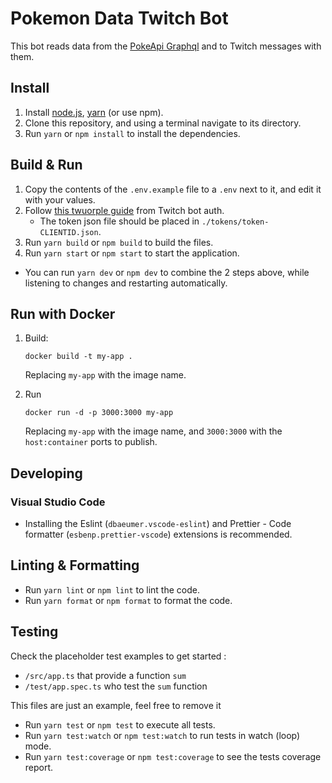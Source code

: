 # Pokemon Data Twitch Bot

This bot reads data from the [PokeApi Graphql](https://pokeapi.co/docs/graphql) and to Twitch messages with them.

## Install

1. Install [node.js](https://nodejs.org/en/download/), [yarn](https://yarnpkg.com/getting-started/install) (or use npm).
2. Clone this repository, and using a terminal navigate to its directory.
3. Run `yarn` or `npm install` to install the dependencies.

## Build & Run

1. Copy the contents of the `.env.example` file to a `.env` next to it, and edit it with your values.
2. Follow [this twuorple guide](https://twurple.js.org/docs/examples/chat/basic-bot.html) from Twitch bot auth.
   - The token json file should be placed in `./tokens/token-CLIENTID.json`.
3. Run `yarn build` or `npm build` to build the files.
4. Run `yarn start` or `npm start` to start the application.

-   You can run `yarn dev` or `npm dev` to combine the 2 steps above, while listening to changes and restarting automatically.

## Run with Docker

1. Build:

    ```
    docker build -t my-app .
    ```

    Replacing `my-app` with the image name.

2. Run
    ```
    docker run -d -p 3000:3000 my-app
    ```
    Replacing `my-app` with the image name, and `3000:3000` with the `host:container` ports to publish.

## Developing

### Visual Studio Code

-   Installing the Eslint (`dbaeumer.vscode-eslint`) and Prettier - Code formatter (`esbenp.prettier-vscode`) extensions is recommended.

## Linting & Formatting

-   Run `yarn lint` or `npm lint` to lint the code.
-   Run `yarn format` or `npm format` to format the code.

## Testing

Check the placeholder test examples to get started : 

- `/src/app.ts` that provide a function `sum` 
- `/test/app.spec.ts` who test the `sum` function 

This files are just an example, feel free to remove it

-   Run `yarn test` or `npm test` to execute all tests.
-   Run `yarn test:watch` or `npm test:watch` to run tests in watch (loop) mode.
-   Run `yarn test:coverage` or `npm test:coverage` to see the tests coverage report.
